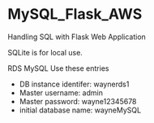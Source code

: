 # MySQL_Flask_AWS
Handling SQL with Flask Web Application

SQLite is for local use.

RDS MySQL
Use these entries

- DB instance identifer:  waynerds1 
- Master username: admin
- Master password: wayne12345678
- initial database name: wayneMySQL
